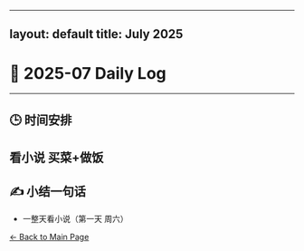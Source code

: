 
---
layout: default
title: July 2025
---

# 📅 2025-07  Daily Log



---
## 🕒 时间安排
看小说
买菜+做饭
---

## ✍️ 小结一句话
- 一整天看小说（第一天 周六）


[← Back to Main Page](/index.md)
 
